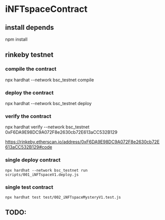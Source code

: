 # iNFTspaceContract

## install depends
npm install

## rinkeby testnet
### compile the contract
npx hardhat --network bsc_testnet compile
### deploy the contract
npx hardhat --network bsc_testnet deploy
### verify the contract
npx hardhat verify --network bsc_testnet 0xF6DA9E98DC9A072F8e2630cb72E613aCC532B129

https://rinkeby.etherscan.io/address/0xF6DA9E98DC9A072F8e2630cb72E613aCC532B129#code


### single deploy contract 
```
npx hardhat --network bsc_testnet run scripts/001_iNFTspaceV1.deploy.js
```
### single test contract
```
npx hardhat test test/002_iNFTspaceMysteryV1.test.js
```

## TODO:


